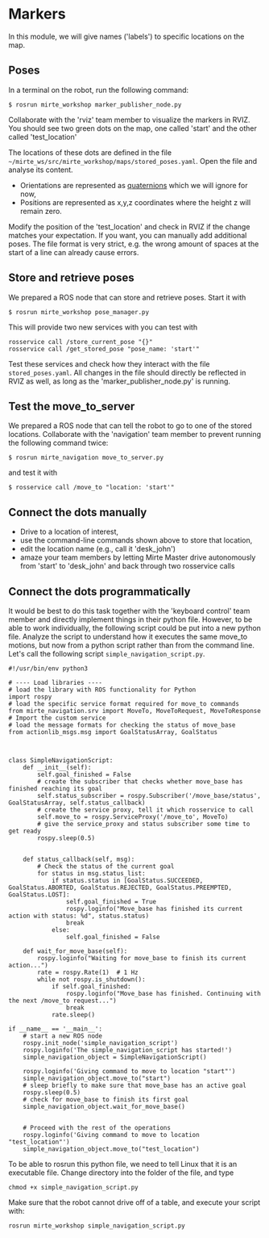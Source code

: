 # Markers

In this module, we will give names ('labels') to specific locations on the map. 

## Poses
In a terminal on the robot, run the following command:

`$ rosrun mirte_workshop marker_publisher_node.py`  

Collaborate with the 'rviz' team member to visualize the markers in RVIZ. You should see two green dots on the map, one called 'start' and the other called 'test_location'

The locations of these dots are defined in the file `~/mirte_ws/src/mirte_workshop/maps/stored_poses.yaml`. Open the file and analyse its content. 

- Orientations are represented as [quaternions](http://wiki.ros.org/tf2/Tutorials/Quaternions) which we will ignore for now,
- Positions are represented as x,y,z coordinates where the height z will remain zero.

Modify the position of the 'test_location' and check in RVIZ if the change matches your expectation. If you want, you can manually add additional poses. The file format is very strict, e.g. the wrong amount of spaces at the start of a line can already cause errors. 

## Store and retrieve poses
We prepared a ROS node that can store and retrieve poses. Start it with

`$ rosrun mirte_workshop pose_manager.py`  

This will provide two new services with you can test with

```
rosservice call /store_current_pose "{}"   
rosservice call /get_stored_pose "pose_name: 'start'"   
```

Test these services and check how they interact with the file `stored_poses.yaml`. All changes in the file should directly be reflected in RVIZ as well, as long as the 'marker_publisher_node.py' is running.

## Test the move_to_server
We prepared a ROS node that can tell the robot to go to one of the stored locations. Collaborate with the 'navigation' team member to prevent running the following command twice:

`$ rosrun mirte_navigation move_to_server.py`

and test it with

`$ rosservice call /move_to "location: 'start'"`   


## Connect the dots manually
- Drive to a location of interest, 
- use the command-line commands shown above to store that location,
- edit the location name (e.g., call it 'desk_john')
- amaze your team members by letting Mirte Master drive autonomously from 'start' to 'desk_john' and back through two rosservice calls

## Connect the dots programmatically
It would be best to do this task together with the 'keyboard control' team member and directly implement things in their python file. However, to be able to work individually, the following script could be put into a new python file. Analyze the script to understand how it executes the same move_to motions, but now from a python script rather than from the command line. Let's call the following script `simple_navigation_script.py`.

```
#!/usr/bin/env python3

# ---- Load libraries ----
# load the library with ROS functionality for Python
import rospy      
# load the specific service format required for move_to commands
from mirte_navigation.srv import MoveTo, MoveToRequest, MoveToResponse  # Import the custom service
# load the message formats for checking the status of move_base
from actionlib_msgs.msg import GoalStatusArray, GoalStatus



class SimpleNavigationScript:
    def __init__(self):
        self.goal_finished = False
        # create the subscriber that checks whether move_base has finished reaching its goal
        self.status_subscriber = rospy.Subscriber('/move_base/status', GoalStatusArray, self.status_callback)
        # create the service proxy, tell it which rosservice to call
        self.move_to = rospy.ServiceProxy('/move_to', MoveTo)
        # give the service_proxy and status subscriber some time to get ready
        rospy.sleep(0.5)  


    def status_callback(self, msg):
        # Check the status of the current goal
        for status in msg.status_list:
            if status.status in [GoalStatus.SUCCEEDED, GoalStatus.ABORTED, GoalStatus.REJECTED, GoalStatus.PREEMPTED, GoalStatus.LOST]:
                self.goal_finished = True
                rospy.loginfo("Move_base has finished its current action with status: %d", status.status)
                break
            else:
                self.goal_finished = False

    def wait_for_move_base(self):
        rospy.loginfo("Waiting for move_base to finish its current action...")
        rate = rospy.Rate(1)  # 1 Hz
        while not rospy.is_shutdown():
            if self.goal_finished:
                rospy.loginfo("Move_base has finished. Continuing with the next /move_to request...")
                break
            rate.sleep()

if __name__ == '__main__':
    # start a new ROS node
    rospy.init_node('simple_navigation_script')  
    rospy.loginfo('The simple_navigation_script has started!')  
    simple_navigation_object = SimpleNavigationScript()

    rospy.loginfo('Giving command to move to location "start"')  
    simple_navigation_object.move_to("start")
    # sleep briefly to make sure that move_base has an active goal
    rospy.sleep(0.5)
    # check for move_base to finish its first goal
    simple_navigation_object.wait_for_move_base()


    # Proceed with the rest of the operations
    rospy.loginfo('Giving command to move to location "test_location"')  
    simple_navigation_object.move_to("test_location")

```

To be able to rosrun this python file, we need to tell Linux that it is an executable file. Change directory into the folder of the file, and type

```
chmod +x simple_navigation_script.py
```

Make sure that the robot cannot drive off of a table, and execute your script with:

```
rosrun mirte_workshop simple_navigation_script.py
```
